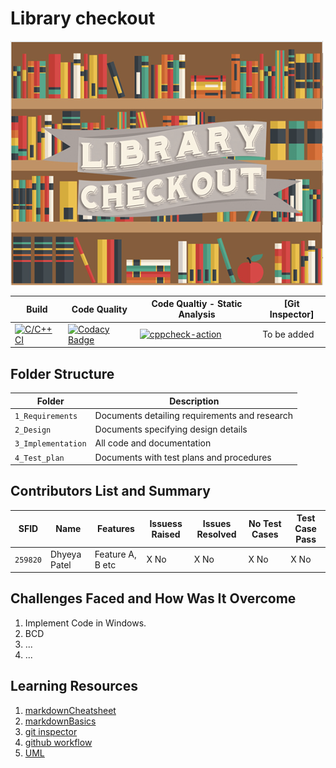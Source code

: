 # Library checkout
![lib_checkout](https://github.com/DhyeyaPatel/Mini_Project/blob/master/5_Images/lib_checkout.png)

Build | Code Quality | Code Qualtiy - Static Analysis | [Git Inspector] |
------|----------|-------|--------------
[![C/C++ CI](https://github.com/DhyeyaPatel/Mini_Project/actions/workflows/c-build.yml/badge.svg)](https://github.com/DhyeyaPatel/Mini_Project/actions/workflows/c-build.yml) | [![Codacy Badge](https://app.codacy.com/project/badge/Grade/6a0ab92d26cb4da08333db061e89c529)](https://www.codacy.com/gh/DhyeyaPatel/Mini_Project/dashboard?utm_source=github.com&amp;utm_medium=referral&amp;utm_content=DhyeyaPatel/Mini_Project&amp;utm_campaign=Badge_Grade) | [![cppcheck-action](https://github.com/DhyeyaPatel/Mini_Project/actions/workflows/cppcheck.yml/badge.svg)](https://github.com/DhyeyaPatel/Mini_Project/actions/workflows/cppcheck.yml) | To be added |


## Folder Structure
Folder             | Description
-------------------| -----------------------------------------
`1_Requirements`   | Documents detailing requirements and research
`2_Design`         | Documents specifying design details
`3_Implementation` | All code and documentation
`4_Test_plan`      | Documents with test plans and procedures

## Contributors List and Summary

SFID |  Name   |    Features    | Issuess Raised |Issues Resolved|No Test Cases|Test Case Pass
-------|---------|----------------|----------------|---------------|-------------|--------------
`259820` | Dhyeya Patel | Feature A, B etc    | X No     | X No   |X No   |X No     
   

## Challenges Faced and How Was It Overcome

1. Implement Code in Windows.
2. BCD
3. ...
4. ...

## Learning Resources
1. [markdownCheatsheet](https://github.com/adam-p/markdown-here/wiki/Markdown-Cheatsheet)
2. [markdownBasics](https://guides.github.com/features/mastering-markdown/)
3. [git inspector](https://github.com/ejwa/gitinspector.git)
4. [github workflow](https://docs.github.com/en/actions/learn-github-action)
5. [UML](https://app.diagrams.net/)

